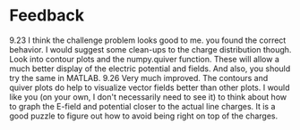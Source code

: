 # Feedback
9.23
I think the challenge problem looks good to me. you found the correct behavior. I would suggest some clean-ups to the charge distribution though. Look into contour plots and the numpy.quiver function. These will allow a much better display of the electric potential and fields. And also, you should try the same in MATLAB.
9.26
Very much improved. The contours and quiver plots do help to visualize vector fields better than other plots. I would like you (on your own, I don't necessarily need to see it) to think about how to graph the E-field and potential closer to the actual line charges. It is a good puzzle to figure out how to avoid being right on top of the charges.
